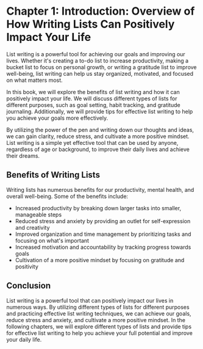 Chapter 1: Introduction: Overview of How Writing Lists Can Positively Impact Your Life
======================================================================================

List writing is a powerful tool for achieving our goals and improving our lives. Whether it's creating a to-do list to increase productivity, making a bucket list to focus on personal growth, or writing a gratitude list to improve well-being, list writing can help us stay organized, motivated, and focused on what matters most.

In this book, we will explore the benefits of list writing and how it can positively impact your life. We will discuss different types of lists for different purposes, such as goal setting, habit tracking, and gratitude journaling. Additionally, we will provide tips for effective list writing to help you achieve your goals more effectively.

By utilizing the power of the pen and writing down our thoughts and ideas, we can gain clarity, reduce stress, and cultivate a more positive mindset. List writing is a simple yet effective tool that can be used by anyone, regardless of age or background, to improve their daily lives and achieve their dreams.

Benefits of Writing Lists
-------------------------

Writing lists has numerous benefits for our productivity, mental health, and overall well-being. Some of the benefits include:

* Increased productivity by breaking down larger tasks into smaller, manageable steps
* Reduced stress and anxiety by providing an outlet for self-expression and creativity
* Improved organization and time management by prioritizing tasks and focusing on what's important
* Increased motivation and accountability by tracking progress towards goals
* Cultivation of a more positive mindset by focusing on gratitude and positivity

Conclusion
----------

List writing is a powerful tool that can positively impact our lives in numerous ways. By utilizing different types of lists for different purposes and practicing effective list writing techniques, we can achieve our goals, reduce stress and anxiety, and cultivate a more positive mindset. In the following chapters, we will explore different types of lists and provide tips for effective list writing to help you achieve your full potential and improve your daily life.
